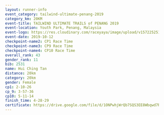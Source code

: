 ```yaml
---
layout: runner-info 
event_category: tailwind-ultimate-penang-2019 
category_km: 20KM 
event-title: TAILWIND ULTIMATE TRAILS of PENANG 2019 
event-location: Youth Park, Penang, Malaysia 
event-logo: https://res.cloudinary.com/raceyaya/image/upload/v1572252513/logo/utop-2019_h9tzys.jpg 
event-date: 2019-10-12 
checkpoint-name2: CP1 Race Time 
checkpoint-name3: CP9 Race Time 
checkpoint-name4: CP10 Race Time 
overall_rank: 43
gender_rank: 11
bib: 2531
name: Hui Ching Tan
distance: 20km
category: 20km
gender: Female
cp1: 2-10-26
cp_9: 3-57-36
cp10: 5-11-14
finish_time: 4-28-29
certificate: https://drive.google.com/file/d/1ONPwhjWrQb7SQS3EE8Wbqwd7RtZ1PJ3k/view?usp=sharing
---
```

